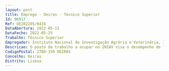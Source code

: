 ```yaml
--- 
layout: post
title: Emprego - Oeiras - Técnico Superior
Id: 96917
Ref: OE202205/0434
DataAbertura: 2022-05-11
DataFecho: 2022-05-25
Trabalho: Técnico Superior
Empregador: Instituto Nacional de Investigação Agrária e Veterinária, I.P.
Descricao: O posto de trabalho a ocupar no INIAV visa o desempenho de funções inerentes à categoria de Técnico Superior para execução de técnicas laboratoriais no âmbito da Patologia Veterinária. As funções incluem colheitas de amostras, execução de técnicas histopatológicas, Tecnologias Imunohistoquímicas e Imunoenzimáticas e Patologia Molecular.Requisitos preferenciaisExperiência prática devidamente comprovada (de 3 anos) em métodos de ensaio laboratoriais.Nível habilitacional exigidoLicenciatura pós Bolonha ou mestrado integrado em Veterinária, Farmácia, Biologia,  Engenharia Biotecnológica ou outros na área da saúde.
CodigoPostal: 2780-159 OEIRAS
Concelho: Oeiras
Distrito: Lisboa
--- 
```

